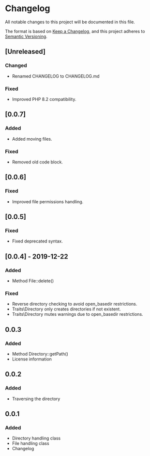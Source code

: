 # Changelog
All notable changes to this project will be documented in this file.

The format is based on [Keep a Changelog](https://keepachangelog.com/en/1.0.0/),
and this project adheres to [Semantic Versioning](https://semver.org/spec/v2.0.0.html).

## [Unreleased]

### Changed

- Renamed CHANGELOG to CHANGELOG.md

### Fixed

- Improved PHP 8.2 compatibility.

## [0.0.7]

### Added

- Added moving files.

### Fixed

- Removed old code block.

## [0.0.6]

### Fixed

- Improved file permissions handling.

## [0.0.5]

### Fixed

- Fixed deprecated syntax. 

## [0.0.4] - 2019-12-22

### Added

- Method File::delete()

### Fixed

- Reverse directory checking to avoid open_basedir restrictions.
- Traits\Directory only creates directories if not existent.
- Traits\Directory mutes warnings due to open_basedir restrictions.

## 0.0.3

### Added

- Method Directory::getPath()
- License information

## 0.0.2

### Added

- Traversing the directory

## 0.0.1

### Added

- Directory handling class
- File handling class
- Changelog